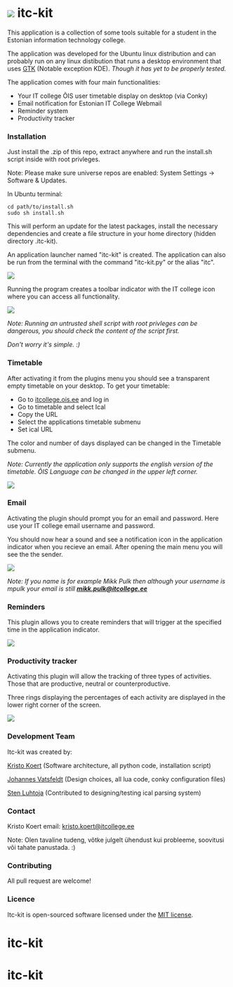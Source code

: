 <img src="http://www.itcollege.ee/wp-content/themes/itk/images/logo_small.png" /> itc-kit
======

This application is a collection of some tools suitable for a student in the Estonian information technology college.

The application was developed for the Ubuntu linux distribution and can probably run on any linux distibution that runs a desktop environment that uses [GTK](http://en.wikipedia.org/wiki/Category:Desktop_environments_based_on_GTK%2B)
(Notable exception KDE). *Though it has yet to be properly tested.*

The application comes with four main functionalities:

 * Your IT college ÕIS user timetable display on desktop (via Conky) 
 * Email notification for Estonian IT College Webmail
 * Reminder system
 * Productivity tracker

 
### Installation

Just install the .zip of this repo, extract anywhere and run the install.sh script inside with root privleges. 

Note: Please make sure universe repos are enabled: System Settings -> Software & Updates.

In Ubuntu terminal:
```shell
cd path/to/install.sh
sudo sh install.sh
```

This will perform an update for the latest packages, install the necessary dependencies and create a file structure in your home directory (hidden directory .itc-kit). 

An application launcher named "itc-kit" is created. The application can also be run from the terminal with the command "itc-kit.py" or the alias "itc".

<img src="http://enos.itcollege.ee/~kkoert/app_launcher_small.png" />

Running the program creates a toolbar indicator with the IT college icon where you can access all functionality.

<img src="http://enos.itcollege.ee/~kkoert/new_menu.png" />

*Note: Running an untrusted shell script with root privleges can be dangerous, you should check the content of the script first.*

*Don't worry it's simple. :)*

### Timetable

After activating it from the plugins menu you should see a transparent empty timetable on your  desktop. To get your timetable:
 
 * Go to [itcollege.ois.ee](https://itcollege.ois.ee/) and log in
 * Go to timetable and select Ical
 * Copy the URL
 * Select the applications timetable submenu
 * Set ical URL

The color and number of days displayed can be changed in the Timetable submenu.

*Note: Currently the application only supports the english version of the timetable. ÕIS Language can be changed in the upper left corner.*

<img src="http://enos.itcollege.ee/~kkoert/timetable.png" />

### Email

Activating the plugin should prompt you for an email and password. Here use your IT college email username and password.

You should now hear a sound and see a notification icon in the application indicator when you recieve an email. After opening the main menu you will see the the sender. 

<img src="http://enos.itcollege.ee/~kkoert/email_small.png" />

*Note: If you name is for example Mikk Pulk then although your username is mpulk your email is still **mikk.pulk@itcollege.ee***

### Reminders

This plugin allows you to create reminders that will trigger at the specified time in the application indicator.

<img src="http://enos.itcollege.ee/~kkoert/stahp_small.png" />

### Productivity tracker

Activating this plugin will allow the tracking of three types of activities. Those that are productive, neutral or counterproductive. 

Three rings displaying the percentages of each activity are displayed in the lower right corner of the screen. 

<img src="http://enos.itcollege.ee/~kkoert/time_manager.png" />

### Development Team

Itc-kit was created by:

[Kristo Koert](https://github.com/KristoKoert) (Software architecture, all python code, installation script)

[Johannes Vatsfeldt](https://github.com/JVats)
 (Design choices, all lua code, conky configuration files)

[Sten Luhtoja](https://github.com/Steckenbauer)
 (Contributed to designing/testing ical parsing system)
 
### Contact

Kristo Koert email: kristo.koert@itcollege.ee

Note: Olen tavaline tudeng, võtke julgelt ühendust kui probleeme, soovitusi või tahate panustada. :) 

### Contributing

All pull request are welcome!

### Licence

Itc-kit is open-sourced software licensed under the [MIT license](http://opensource.org/licenses/MIT).
# itc-kit
# itc-kit
